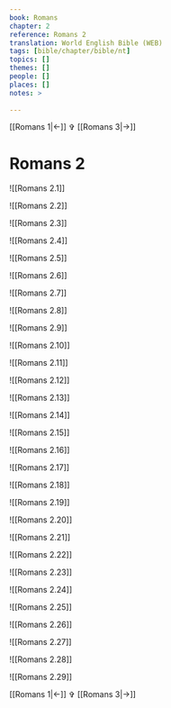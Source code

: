 ```yaml
---
book: Romans
chapter: 2
reference: Romans 2
translation: World English Bible (WEB)
tags: [bible/chapter/bible/nt]
topics: []
themes: []
people: []
places: []
notes: >
  
---
```


[[Romans 1|<-]] ✞ [[Romans 3|->]]

# Romans 2

![[Romans 2.1]]

![[Romans 2.2]]

![[Romans 2.3]]

![[Romans 2.4]]

![[Romans 2.5]]

![[Romans 2.6]]

![[Romans 2.7]]

![[Romans 2.8]]

![[Romans 2.9]]

![[Romans 2.10]]

![[Romans 2.11]]

![[Romans 2.12]]

![[Romans 2.13]]

![[Romans 2.14]]

![[Romans 2.15]]

![[Romans 2.16]]

![[Romans 2.17]]

![[Romans 2.18]]

![[Romans 2.19]]

![[Romans 2.20]]

![[Romans 2.21]]

![[Romans 2.22]]

![[Romans 2.23]]

![[Romans 2.24]]

![[Romans 2.25]]

![[Romans 2.26]]

![[Romans 2.27]]

![[Romans 2.28]]

![[Romans 2.29]]

[[Romans 1|<-]] ✞ [[Romans 3|->]]
